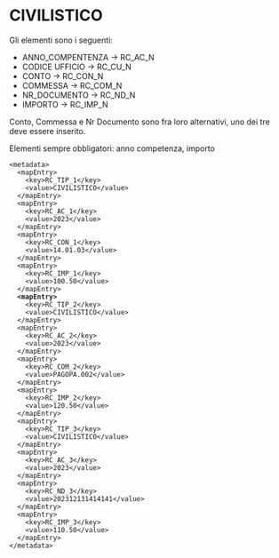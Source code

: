 # CIVILISTICO

Gli elementi sono i seguenti:

* ANNO\_COMPENTENZA -> RC\_AC\_N
* CODICE UFFICIO -> RC\_CU\_N
* CONTO -> RC\_CON\_N
* COMMESSA -> RC\_COM\_N
* NR\_DOCUMENTO -> RC\_ND\_N
* IMPORTO -> RC\_IMP\_N

Conto, Commessa e Nr Documento sono fra loro alternativi, uno dei tre deve essere inserito.

Elementi sempre obbligatori: anno competenza, importo

<pre class="language-xml"><code class="lang-xml">&#x3C;metadata>
  &#x3C;mapEntry>
    &#x3C;key>RC_TIP_1&#x3C;/key>
    &#x3C;value>CIVILISTICO&#x3C;/value>
  &#x3C;/mapEntry>
  &#x3C;mapEntry>
    &#x3C;key>RC_AC_1&#x3C;/key>
    &#x3C;value>2023&#x3C;/value>
  &#x3C;/mapEntry>
  &#x3C;mapEntry>
    &#x3C;key>RC_CON_1&#x3C;/key>
    &#x3C;value>14.01.03&#x3C;/value>
  &#x3C;/mapEntry>
  &#x3C;mapEntry>
    &#x3C;key>RC_IMP_1&#x3C;/key>
    &#x3C;value>100.50&#x3C;/value>
  &#x3C;/mapEntry>
<strong>  &#x3C;mapEntry>
</strong>    &#x3C;key>RC_TIP_2&#x3C;/key>
    &#x3C;value>CIVILISTICO&#x3C;/value>
  &#x3C;/mapEntry>
  &#x3C;mapEntry>
    &#x3C;key>RC_AC_2&#x3C;/key>
    &#x3C;value>2023&#x3C;/value>
  &#x3C;/mapEntry>
  &#x3C;mapEntry>
    &#x3C;key>RC_COM_2&#x3C;/key>
    &#x3C;value>PAGOPA.002&#x3C;/value>
  &#x3C;/mapEntry>
  &#x3C;mapEntry>
    &#x3C;key>RC_IMP_2&#x3C;/key>
    &#x3C;value>120.50&#x3C;/value>
  &#x3C;/mapEntry>
  &#x3C;mapEntry>
    &#x3C;key>RC_TIP_3&#x3C;/key>
    &#x3C;value>CIVILISTICO&#x3C;/value>
  &#x3C;/mapEntry>
  &#x3C;mapEntry>
    &#x3C;key>RC_AC_3&#x3C;/key>
    &#x3C;value>2023&#x3C;/value>
  &#x3C;/mapEntry>
  &#x3C;mapEntry>
    &#x3C;key>RC_ND_3&#x3C;/key>
    &#x3C;value>202312131414141&#x3C;/value>
  &#x3C;/mapEntry>
  &#x3C;mapEntry>
    &#x3C;key>RC_IMP_3&#x3C;/key>
    &#x3C;value>110.50&#x3C;/value>
  &#x3C;/mapEntry>
&#x3C;/metadata>
</code></pre>
